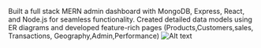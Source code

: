 Built a full stack MERN admin dashboard with MongoDB, Express, React, and Node.js for seamless functionality. Created detailed data models using ER diagrams and developed feature-rich pages (Products,Customers,sales, Transactions, Geography,Admin,Performance)
![Alt text](myimages/image1.jpeg)